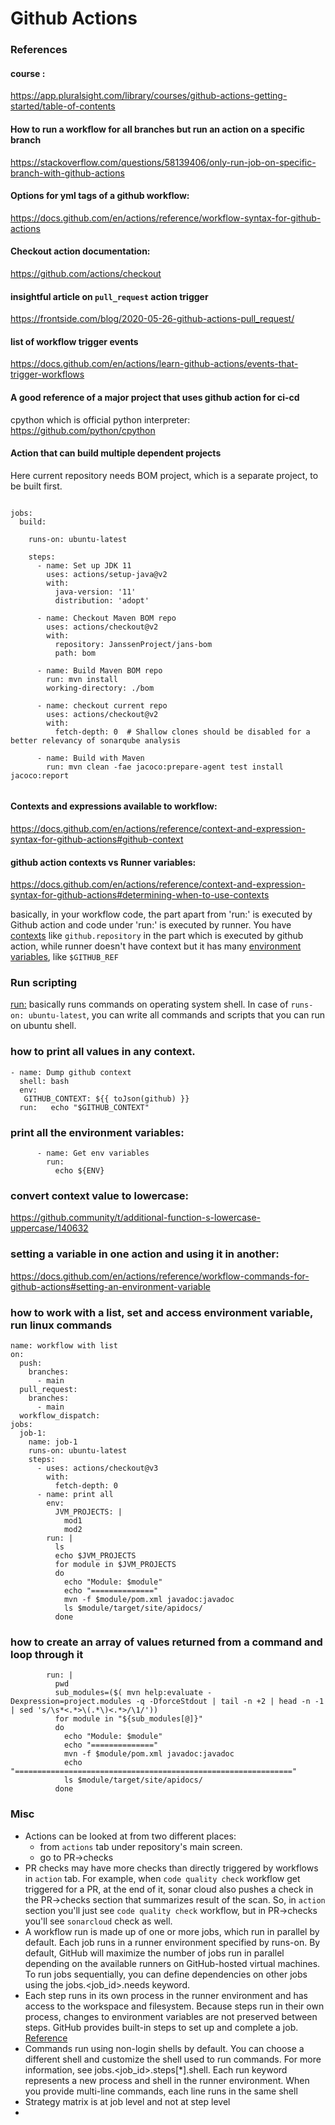 # Github Actions

### References

#### course :
https://app.pluralsight.com/library/courses/github-actions-getting-started/table-of-contents

#### How to run a workflow for all branches but run an action on a specific branch

https://stackoverflow.com/questions/58139406/only-run-job-on-specific-branch-with-github-actions

#### Options for yml tags of a github workflow:

https://docs.github.com/en/actions/reference/workflow-syntax-for-github-actions

#### Checkout action documentation:

https://github.com/actions/checkout

#### insightful article on `pull_request` action trigger
https://frontside.com/blog/2020-05-26-github-actions-pull_request/

#### list of workflow trigger events
https://docs.github.com/en/actions/learn-github-actions/events-that-trigger-workflows

#### A good reference of a major project that uses github action for ci-cd

cpython which is official python interpreter: https://github.com/python/cpython

#### Action that can build multiple dependent projects

Here current repository needs BOM project, which is a separate project, to be built first.

```

jobs:
  build:

    runs-on: ubuntu-latest

    steps:
      - name: Set up JDK 11
        uses: actions/setup-java@v2
        with:
          java-version: '11'
          distribution: 'adopt'

      - name: Checkout Maven BOM repo
        uses: actions/checkout@v2
        with:
          repository: JanssenProject/jans-bom
          path: bom

      - name: Build Maven BOM repo
        run: mvn install
        working-directory: ./bom

      - name: checkout current repo
        uses: actions/checkout@v2
        with:
          fetch-depth: 0  # Shallow clones should be disabled for a better relevancy of sonarqube analysis

      - name: Build with Maven
        run: mvn clean -fae jacoco:prepare-agent test install jacoco:report


```

#### Contexts and expressions available to workflow: 

https://docs.github.com/en/actions/reference/context-and-expression-syntax-for-github-actions#github-context


#### github action contexts vs Runner variables:
https://docs.github.com/en/actions/reference/context-and-expression-syntax-for-github-actions#determining-when-to-use-contexts

basically, in your workflow code, the part apart from 'run:' is executed by Github action and code under 'run:' is executed by runner. You have [contexts](https://docs.github.com/en/actions/reference/context-and-expression-syntax-for-github-actions#contexts) like `github.repository` in the part which is executed by github action, while runner doesn't have context but it has many [environment variables](https://docs.github.com/en/actions/reference/environment-variables#default-environment-variables), like `$GITHUB_REF`

### Run scripting

[run:](https://docs.github.com/en/actions/reference/workflow-syntax-for-github-actions#jobsjob_idstepsrun) basically runs commands on operating system shell. In case of `runs-on: ubuntu-latest`, you can write all commands and scripts that you can run on ubuntu shell.


### how to print all values in any context.

```
- name: Dump github context
  shell: bash
  env:
   GITHUB_CONTEXT: ${{ toJson(github) }}
  run:   echo "$GITHUB_CONTEXT"
```

### print all the environment variables:

```
      - name: Get env variables
        run: 
          echo ${ENV}
```

### convert context value to lowercase:
https://github.community/t/additional-function-s-lowercase-uppercase/140632

### setting a variable in one action and using it in another:
https://docs.github.com/en/actions/reference/workflow-commands-for-github-actions#setting-an-environment-variable


### how to work with a list, set and access environment variable, run linux commands 

```
name: workflow with list
on:
  push:
    branches:
      - main
  pull_request:
    branches:
      - main
  workflow_dispatch:
jobs:
  job-1:
    name: job-1
    runs-on: ubuntu-latest
    steps:
      - uses: actions/checkout@v3
        with:
          fetch-depth: 0
      - name: print all
        env:
          JVM_PROJECTS: |
            mod1
            mod2
        run: |
          ls
          echo $JVM_PROJECTS
          for module in $JVM_PROJECTS
          do
            echo "Module: $module"
            echo "=============="
            mvn -f $module/pom.xml javadoc:javadoc
            ls $module/target/site/apidocs/
          done
```

### how to create an array of values returned from a command and loop through it

```
        run: |
          pwd
          sub_modules=($( mvn help:evaluate -Dexpression=project.modules -q -DforceStdout | tail -n +2 | head -n -1 | sed 's/\s*<.*>\(.*\)<.*>/\1/'))
          for module in "${sub_modules[@]}"
          do
            echo "Module: $module"
            echo "=============="
            mvn -f $module/pom.xml javadoc:javadoc
            echo "=============================================================="
            ls $module/target/site/apidocs/
          done
```

### Misc

- Actions can be looked at from two different places:
  - from `actions` tab under repository's main screen.
  - go to PR->checks
- PR checks may have more checks than directly triggered by workflows in `action` tab. For example, when `code quality check` workflow get triggered for a PR, at the end of it, sonar cloud also pushes a check in the PR->checks section that summarizes result of the scan. So, in `action` section you'll just see `code quality check` workflow, but in PR->checks you'll see `sonarcloud` check as well. 
- A workflow run is made up of one or more jobs, which run in parallel by default. Each job runs in a runner environment specified by runs-on. By default, GitHub will maximize the number of jobs run in parallel depending on the available runners on GitHub-hosted virtual machines. To run jobs sequentially, you can define dependencies on other jobs using the jobs.<job_id>.needs keyword. 
- Each step runs in its own process in the runner environment and has access to the workspace and filesystem. Because steps run in their own process, changes to environment variables are not preserved between steps. GitHub provides built-in steps to set up and complete a job. [Reference](https://docs.github.com/en/actions/using-workflows/workflow-syntax-for-github-actions#jobs)
- Commands run using non-login shells by default. You can choose a different shell and customize the shell used to run commands. For more information, see jobs.<job_id>.steps[*].shell. Each run keyword represents a new process and shell in the runner environment. When you provide multi-line commands, each line runs in the same shell
- Strategy matrix is at job level and not at step level
-  
